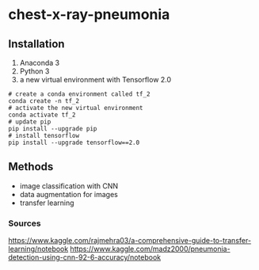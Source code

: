 # chest-x-ray-pneumonia

## Installation
1. Anaconda 3
1. Python 3
1. a new virtual environment with Tensorflow 2.0
```linux
# create a conda environment called tf_2
conda create -n tf_2
# activate the new virtual environment
conda activate tf_2 
# update pip
pip install --upgrade pip
# install tensorflow
pip install --upgrade tensorflow==2.0
```
## Methods
* image classification with CNN
* data augmentation for images
* transfer learning

### Sources
https://www.kaggle.com/rajmehra03/a-comprehensive-guide-to-transfer-learning/notebook
https://www.kaggle.com/madz2000/pneumonia-detection-using-cnn-92-6-accuracy/notebook

